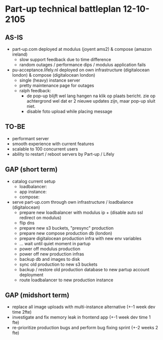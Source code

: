# Part-up technical battleplan 12-10-2105

## AS-IS

- part-up.com deployed at modulus (joyent ams2) & compose (amazon ireland)
	- slow support feedback due to time difference
	- random outages / performance dips / modulus application fails
- pu-acceptance.lifely.nl deployed on own infrastructure (digitalocean london) & compose (digitalocean london)
	- single (heavy) instance server
	- pretty maintenance page for outages
	- ralph feedback:
		- de pop-up blijft wel lang hangen na klik op plaats bericht. zie op achtergrond wel dat er 2 nieuwe updates zijn, maar pop-up sluit niet.
		- disable foto upload while placing message

## TO-BE

- performant server
- smooth experience with current features
- scalable to 100 concurrent users
- ability to restart / reboot servers by Part-up / Lifely 

## GAP (short term)

- catalog current setup
	- loadbalancer:
	- app instance:
	- compose: 
- serve part-up.com through own infrastructure / loadbalance (digitalocean)
	- prepare new loadbalancer with modulus ip + (disable auto ssl redirect on modulus)
	- flip dns
	- prepare new s3 buckets, "presync" production
	- prepare new compose production db (london)
	- prepare digitalocean production infra with new env variables
	- ... wait until quiet moment in partup
	- power off modulus production
	- power off new production infras
	- backup db and images to disk
	- sync old production to new s3 buckets
	- backup / restore old production database to new partup account deployment
	- route loadbalancer to new production instance

## GAP (midshort term)

- replace all image uploads with multi-instance alternative (+-1 week dev time 2fte)
- investigate and fix memory leak in frontend app (+-1 week dev time 1 fte)
- re-prioritize production bugs and perform bug fixing sprint (+-2 weeks 2 fte)
